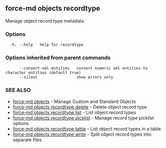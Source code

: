 ## force-md objects recordtype

Manage object record type metadata

### Options

```
  -h, --help   help for recordtype
```

### Options inherited from parent commands

```
      --convert-xml-entities   convert numeric xml entities to character entities (default true)
      --silent                 show errors only
```

### SEE ALSO

* [force-md objects](force-md_objects.md)	 - Manage Custom and Standard Objects
* [force-md objects recordtype delete](force-md_objects_recordtype_delete.md)	 - Delete object record type
* [force-md objects recordtype list](force-md_objects_recordtype_list.md)	 - List object record types
* [force-md objects recordtype picklist](force-md_objects_recordtype_picklist.md)	 - Manage record type picklist options
* [force-md objects recordtype table](force-md_objects_recordtype_table.md)	 - List object record types in a table
* [force-md objects recordtype write](force-md_objects_recordtype_write.md)	 - Split object record types into separate files

